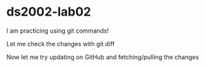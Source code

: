# ds2002-lab02

I am practicing using git commands!

Let me check the changes with git diff

Now let me try updating on GitHub and fetching/pulling the changes 
